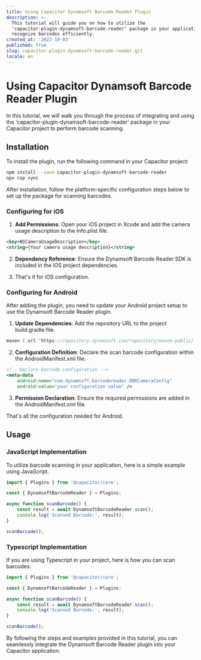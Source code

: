 ```yaml
---
title: Using Capacitor Dynamsoft Barcode Reader Plugin
description: >-
  This tutorial will guide you on how to utilize the
  'capacitor-plugin-dynamsoft-barcode-reader' package in your application to
  recognize barcodes efficiently.
created_at: '2023-10-03'
published: true
slug: capacitor-plugin-dynamsoft-barcode-reader.git
locale: en
---
```


# Using Capacitor Dynamsoft Barcode Reader Plugin

In this tutorial, we will walk you through the process of integrating and using the 'capacitor-plugin-dynamsoft-barcode-reader' package in your Capacitor project to perform barcode scanning.

## Installation

To install the plugin, run the following command in your Capacitor project:

```bash
npm install --save capacitor-plugin-dynamsoft-barcode-reader
npx cap sync
```

After installation, follow the platform-specific configuration steps below to set up the package for scanning barcodes.

### Configuring for iOS

1. **Add Permissions**: Open your iOS project in Xcode and add the camera usage description to the Info.plist file.

```xml
<key>NSCameraUsageDescription</key>
<string>{Your camera usage description}</string>
```

2. **Dependency Reference**: Ensure the Dynamsoft Barcode Reader SDK is included in the iOS project dependencies.

3. That's it for iOS configuration.

### Configuring for Android

After adding the plugin, you need to update your Android project setup to use the Dynamsoft Barcode Reader plugin.

1. **Update Dependencies**: Add the repository URL to the project build.gradle file.

```kotlin
maven { url 'https://repository.dynamsoft.com/repository/maven-public/' }
```

2. **Configuration Definition**: Declare the scan barcode configuration within the AndroidManifest.xml file.

```xml
<!-- Declare barcode configuration -->
<meta-data
    android:name="com.dynamsoft.barcodereader.DBRCameraConfig"
    android:value="your configuration value" />
```

3. **Permission Declaration**: Ensure the required permissions are added in the AndroidManifest.xml file.

That's all the configuration needed for Android.

## Usage

### JavaScript Implementation

To utilize barcode scanning in your application, here is a simple example using JavaScript.

```js
import { Plugins } from '@capacitor/core';

const { DynamsoftBarcodeReader } = Plugins;

async function scanBarcode() {
    const result = await DynamsoftBarcodeReader.scan();
    console.log('Scanned Barcode:', result);
}

scanBarcode();
```

### Typescript Implementation

If you are using Typescript in your project, here is how you can scan barcodes:

```typescript
import { Plugins } from '@capacitor/core';

const { DynamsoftBarcodeReader } = Plugins;

async function scanBarcode() {
    const result = await DynamsoftBarcodeReader.scan();
    console.log('Scanned Barcode:', result);
}

scanBarcode();
```

By following the steps and examples provided in this tutorial, you can seamlessly integrate the Dynamsoft Barcode Reader plugin into your Capacitor application.
```
